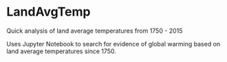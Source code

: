# LandAvgTemp
Quick analysis of land average temperatures from 1750 - 2015

Uses Jupyter Notebook to search for evidence of global warming based on land average temperatures since 1750.
